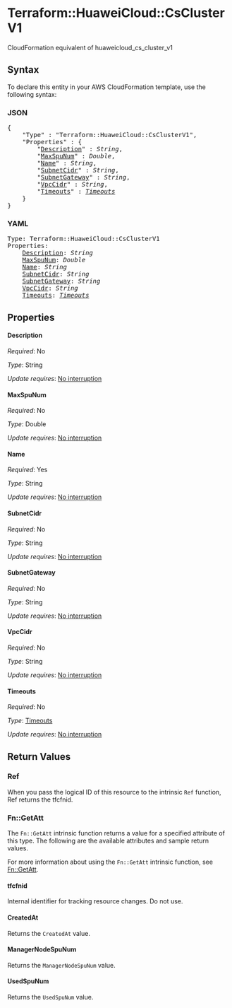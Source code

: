# Terraform::HuaweiCloud::CsClusterV1

CloudFormation equivalent of huaweicloud_cs_cluster_v1

## Syntax

To declare this entity in your AWS CloudFormation template, use the following syntax:

### JSON

<pre>
{
    "Type" : "Terraform::HuaweiCloud::CsClusterV1",
    "Properties" : {
        "<a href="#description" title="Description">Description</a>" : <i>String</i>,
        "<a href="#maxspunum" title="MaxSpuNum">MaxSpuNum</a>" : <i>Double</i>,
        "<a href="#name" title="Name">Name</a>" : <i>String</i>,
        "<a href="#subnetcidr" title="SubnetCidr">SubnetCidr</a>" : <i>String</i>,
        "<a href="#subnetgateway" title="SubnetGateway">SubnetGateway</a>" : <i>String</i>,
        "<a href="#vpccidr" title="VpcCidr">VpcCidr</a>" : <i>String</i>,
        "<a href="#timeouts" title="Timeouts">Timeouts</a>" : <i><a href="timeouts.md">Timeouts</a></i>
    }
}
</pre>

### YAML

<pre>
Type: Terraform::HuaweiCloud::CsClusterV1
Properties:
    <a href="#description" title="Description">Description</a>: <i>String</i>
    <a href="#maxspunum" title="MaxSpuNum">MaxSpuNum</a>: <i>Double</i>
    <a href="#name" title="Name">Name</a>: <i>String</i>
    <a href="#subnetcidr" title="SubnetCidr">SubnetCidr</a>: <i>String</i>
    <a href="#subnetgateway" title="SubnetGateway">SubnetGateway</a>: <i>String</i>
    <a href="#vpccidr" title="VpcCidr">VpcCidr</a>: <i>String</i>
    <a href="#timeouts" title="Timeouts">Timeouts</a>: <i><a href="timeouts.md">Timeouts</a></i>
</pre>

## Properties

#### Description

_Required_: No

_Type_: String

_Update requires_: [No interruption](https://docs.aws.amazon.com/AWSCloudFormation/latest/UserGuide/using-cfn-updating-stacks-update-behaviors.html#update-no-interrupt)

#### MaxSpuNum

_Required_: No

_Type_: Double

_Update requires_: [No interruption](https://docs.aws.amazon.com/AWSCloudFormation/latest/UserGuide/using-cfn-updating-stacks-update-behaviors.html#update-no-interrupt)

#### Name

_Required_: Yes

_Type_: String

_Update requires_: [No interruption](https://docs.aws.amazon.com/AWSCloudFormation/latest/UserGuide/using-cfn-updating-stacks-update-behaviors.html#update-no-interrupt)

#### SubnetCidr

_Required_: No

_Type_: String

_Update requires_: [No interruption](https://docs.aws.amazon.com/AWSCloudFormation/latest/UserGuide/using-cfn-updating-stacks-update-behaviors.html#update-no-interrupt)

#### SubnetGateway

_Required_: No

_Type_: String

_Update requires_: [No interruption](https://docs.aws.amazon.com/AWSCloudFormation/latest/UserGuide/using-cfn-updating-stacks-update-behaviors.html#update-no-interrupt)

#### VpcCidr

_Required_: No

_Type_: String

_Update requires_: [No interruption](https://docs.aws.amazon.com/AWSCloudFormation/latest/UserGuide/using-cfn-updating-stacks-update-behaviors.html#update-no-interrupt)

#### Timeouts

_Required_: No

_Type_: <a href="timeouts.md">Timeouts</a>

_Update requires_: [No interruption](https://docs.aws.amazon.com/AWSCloudFormation/latest/UserGuide/using-cfn-updating-stacks-update-behaviors.html#update-no-interrupt)

## Return Values

### Ref

When you pass the logical ID of this resource to the intrinsic `Ref` function, Ref returns the tfcfnid.

### Fn::GetAtt

The `Fn::GetAtt` intrinsic function returns a value for a specified attribute of this type. The following are the available attributes and sample return values.

For more information about using the `Fn::GetAtt` intrinsic function, see [Fn::GetAtt](https://docs.aws.amazon.com/AWSCloudFormation/latest/UserGuide/intrinsic-function-reference-getatt.html).

#### tfcfnid

Internal identifier for tracking resource changes. Do not use.

#### CreatedAt

Returns the <code>CreatedAt</code> value.

#### ManagerNodeSpuNum

Returns the <code>ManagerNodeSpuNum</code> value.

#### UsedSpuNum

Returns the <code>UsedSpuNum</code> value.

